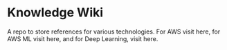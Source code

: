 # Knowledge Wiki
A repo to store references for various technologies. For AWS visit here, for AWS ML visit here, and for Deep Learning, visit here.
